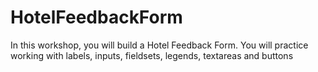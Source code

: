 # HotelFeedbackForm
In this workshop, you will build a Hotel Feedback Form.  You will practice working with labels, inputs, fieldsets, legends, textareas and buttons
